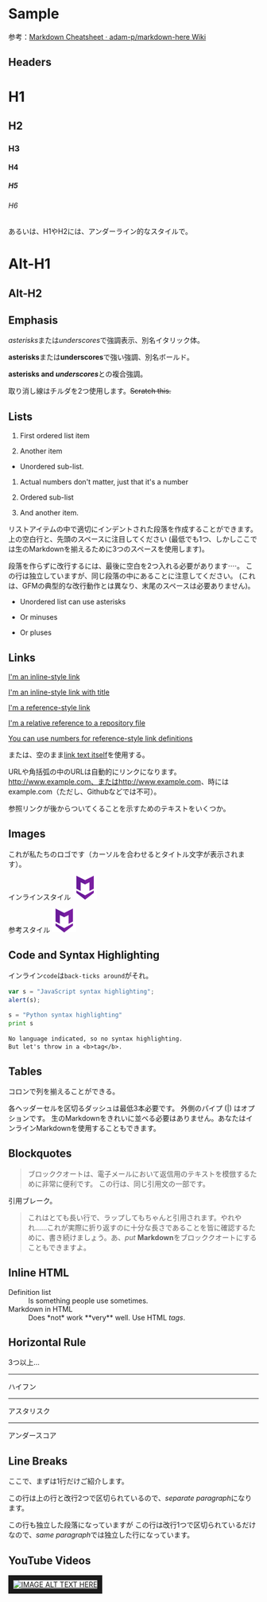 # Sample
参考：[Markdown Cheatsheet · adam-p/markdown-here Wiki](https://github.com/adam-p/markdown-here/wiki/Markdown-Cheatsheet)

## Headers
# H1
## H2
### H3
#### H4
##### H5
###### H6
あるいは、H1やH2には、アンダーライン的なスタイルで。

Alt-H1
======
Alt-H2
------
## Emphasis
*asterisks*または*underscores*で強調表示、別名イタリック体。

**asterisks**または**underscores**で強い強調、別名ボールド。

**asterisks and *underscores***との複合強調。

取り消し線はチルダを2つ使用します。~~Scratch this.~~

## Lists
1. First ordered list item

2. Another item

  * Unordered sub-list.

1. Actual numbers don't matter, just that it's a number

  1. Ordered sub-list

2. And another item.

リストアイテムの中で適切にインデントされた段落を作成することができます。上の空白行と、先頭のスペースに注目してください (最低でも1つ、しかしここでは生のMarkdownを揃えるために3つのスペースを使用します)。

段落を作らずに改行するには、最後に空白を2つ入れる必要があります⋅⋅⋅⋅。
この行は独立していますが、同じ段落の中にあることに注意してください。
(これは、GFMの典型的な改行動作とは異なり、末尾のスペースは必要ありません)。

* Unordered list can use asterisks

- Or minuses

+ Or pluses

## Links
[I'm an inline-style link](https://www.google.com)

[I'm an inline-style link with title](https://www.google.com)

[I'm a reference-style link](https://www.mozilla.org)

[I'm a relative reference to a repository file](../blob/master/LICENSE)

[You can use numbers for reference-style link definitions](http://slashdot.org)

または、空のまま[link text itself](http://www.reddit.com)を使用する。

URLや角括弧の中のURLは自動的にリンクになります。
http://www.example.com、または<http://www.example.com>、時には
example.com（ただし、Githubなどでは不可）。

参照リンクが後からついてくることを示すためのテキストをいくつか。

## Images
これが私たちのロゴです（カーソルを合わせるとタイトル文字が表示されます）。

インラインスタイル
![alt text](https://github.com/adam-p/markdown-here/raw/master/src/common/images/icon48.png "Logo Title Text 1")

参考スタイル
![alt text](https://github.com/adam-p/markdown-here/raw/master/src/common/images/icon48.png "Logo Title Text 2")

## Code and Syntax Highlighting
インライン`code`は`back-ticks around`がそれ。

```javascript
var s = "JavaScript syntax highlighting";
alert(s);
```
```python
s = "Python syntax highlighting"
print s
```
```
No language indicated, so no syntax highlighting. 
But let's throw in a <b>tag</b>.
```
## Tables
コロンで列を揃えることができる。

各ヘッダーセルを区切るダッシュは最低3本必要です。
外側のパイプ (|) はオプションです。
生のMarkdownをきれいに並べる必要はありません。あなたはインラインMarkdownを使用することもできます。

## Blockquotes
> ブロッククオートは、電子メールにおいて返信用のテキストを模倣するために非常に便利です。
この行は、同じ引用文の一部です。

引用ブレーク。

> これはとても長い行で、ラップしてもちゃんと引用されます。やれやれ......これが実際に折り返すのに十分な長さであることを皆に確認するために、書き続けましょう。あ、*put* **Markdown**をブロッククオートにすることもできますよ。

## Inline HTML
<dl>

<dt>Definition list</dt>

<dd>Is something people use sometimes.</dd>

<dt>Markdown in HTML</dt>

<dd>Does *not* work **very** well. Use HTML <em>tags</em>.</dd>

</dl>

## Horizontal Rule
3つ以上...

---
ハイフン

---
アスタリスク

---
アンダースコア

## Line Breaks
ここで、まずは1行だけご紹介します。

この行は上の行と改行2つで区切られているので、*separate paragraph*になります。

この行も独立した段落になっていますが
この行は改行1つで区切られているだけなので、*same paragraph*では独立した行になっています。

## YouTube Videos
<a href="http://www.youtube.com/watch?feature=player_embedded&v=YOUTUBE_VIDEO_ID_HERE
" target="_blank"><img src="http://img.youtube.com/vi/YOUTUBE_VIDEO_ID_HERE/0.jpg"
alt="IMAGE ALT TEXT HERE" width="240" height="180" border="10" /></a>
